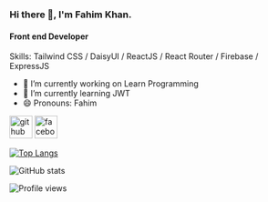 ### Hi there 👋, I'm Fahim Khan.
#### Front end Developer

Skills: Tailwind CSS / DaisyUI / ReactJS / React Router / Firebase / ExpressJS

- 🔭 I’m currently working on Learn Programming 
- 🌱 I’m currently learning JWT
- 😄 Pronouns: Fahim 


[<img src='https://cdn.jsdelivr.net/npm/simple-icons@3.0.1/icons/github.svg' alt='github' height='40'>](https://github.com/fahimKhan2004-dev)  [<img src='https://cdn.jsdelivr.net/npm/simple-icons@3.0.1/icons/facebook.svg' alt='facebook' height='40'>](https://www.facebook.com/https://www.facebook.com/profile.php?id=100081319914274)  

[![Top Langs](https://github-readme-stats.vercel.app/api/top-langs/?username=fahimKhan2004-dev)](https://github.com/anuraghazra/github-readme-stats)

![GitHub stats](https://github-readme-stats.vercel.app/api?username=fahimKhan2004-dev&show_icons=true)  

![Profile views](https://gpvc.arturio.dev/fahimKhan2004-dev)  
